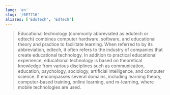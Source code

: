 ```yaml
---
lang: 'en'
slug: '/6E7716'
aliases: ['EduTech', 'EdTech']
---
```


> Educational technology (commonly abbreviated as edutech or edtech) combines computer hardware, software, and educational theory and practice to facilitate learning. When referred to by its abbreviation, edtech, it often refers to the industry of companies that create educational technology. In addition to practical educational experience, educational technology is based on theoretical knowledge from various disciplines such as communication, education, psychology, sociology, artificial intelligence, and computer science. It encompasses several domains, including learning theory, computer-based training, online learning, and m-learning, where mobile technologies are used.
